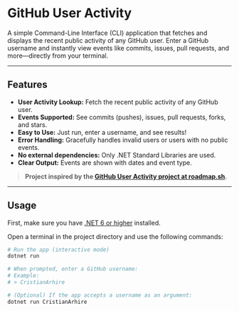 # GitHub User Activity 

A simple Command-Line Interface (CLI) application that fetches and displays the recent public activity of any GitHub user. Enter a GitHub username and instantly view events like commits, issues, pull requests, and more—directly from your terminal.

---

## Features

- **User Activity Lookup:** Fetch the recent public activity of any GitHub user.
- **Events Supported:** See commits (pushes), issues, pull requests, forks, and stars.
- **Easy to Use:** Just run, enter a username, and see results!
- **Error Handling:** Gracefully handles invalid users or users with no public events.
- **No external dependencies:** Only .NET Standard Libraries are used.
- **Clear Output:** Events are shown with dates and event type.

> **Project inspired by the [GitHub User Activity  project at roadmap.sh](https://roadmap.sh/projects/github-user-activity).**

---

## Usage

First, make sure you have [.NET 6 or higher](https://dotnet.microsoft.com/en-us/download) installed.

Open a terminal in the project directory and use the following commands:

```bash
# Run the app (interactive mode)
dotnet run

# When prompted, enter a GitHub username:
# Example:
# > CristianArhire

# (Optional) If the app accepts a username as an argument:
dotnet run CristianArhire
